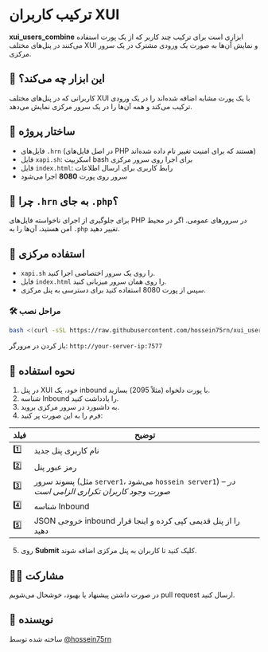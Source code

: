 # ترکیب کاربران XUI

**xui_users_combine** ابزاری است برای ترکیب چند کاربر که از یک پورت استفاده می‌کنند در پنل‌های مختلف XUI و نمایش آن‌ها به صورت یک ورودی مشترک در یک سرور مرکزی.

## 🚀 این ابزار چه می‌کند؟

کاربرانی که در پنل‌های مختلف XUI با یک پورت مشابه اضافه شده‌اند را در یک ورودی ترکیب می‌کند و همه آن‌ها را در یک سرور مرکزی نمایش می‌دهد.

## 📁 ساختار پروژه

- فایل‌های `.hrn` (در اصل فایل‌های PHP هستند که برای امنیت تغییر نام داده شده‌اند)
- فایل `xapi.sh`: اسکریپت bash برای اجرا روی سرور مرکزی
- فایل `index.html`: رابط کاربری برای ارسال اطلاعات
- سرور روی پورت **8080** اجرا می‌شود

## 📌 چرا `.hrn` به جای `.php`؟

برای جلوگیری از اجرای ناخواسته فایل‌های PHP در سرورهای عمومی. اگر در محیط امن هستید، آن‌ها را به `.php` تغییر دهید.

## 🧠 استفاده مرکزی

- `xapi.sh` را روی یک سرور اختصاصی اجرا کنید.
- فایل `index.html` را روی همان سرور میزبانی کنید.
- سپس از پورت 8080 استفاده کنید برای دسترسی به پنل مرکزی.

### 🛠️ مراحل نصب

```bash
bash <(curl -sSL https://raw.githubusercontent.com/hossein75rn/xui_users_combine/refs/heads/main/xui/v1/panels/xapi.sh)

```

باز کردن در مرورگر:
`http://your-server-ip:7577`

## 🧪 نحوه استفاده

1. در پنل XUI خود، یک inbound با پورت دلخواه (مثلاً 2095) بسازید.
2. شناسه Inbound را یادداشت کنید.
3. به داشبورد در سرور مرکزی بروید.
4. فرم را به این صورت پر کنید:

| فیلد | توضیح |
|------|-------|
| 1️⃣ | نام کاربری پنل جدید |
| 2️⃣ | رمز عبور پنل |
| 3️⃣ | پسوند سرور (مثل `server1`، می‌شود `hossein server1`) – *در صورت وجود کاربران تکراری الزامی است* |
| 4️⃣ | شناسه Inbound |
| 5️⃣ | JSON خروجی inbound را از پنل قدیمی کپی کرده و اینجا قرار دهید |

5. روی **Submit** کلیک کنید تا کاربران به پنل مرکزی اضافه شوند.

## 🙋‍♂️ مشارکت

در صورت داشتن پیشنهاد یا بهبود، خوشحال می‌شویم pull request ارسال کنید.

## 👤 نویسنده

ساخته شده توسط [@hossein75rn](https://github.com/hossein75rn)
